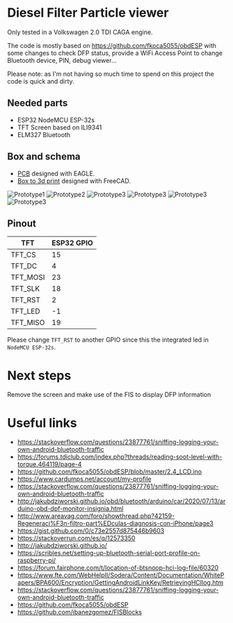 # Diesel Filter Particle viewer

Only tested in a Volkswagen 2.0 TDI CAGA engine.

The code is mostly based on https://github.com/fkoca5055/obdESP with some changes to check DFP status, provide a WiFi Access Point to change Bluetooth device, PIN, debug viewer...

Please note: as I'm not having so much time to spend on this project the code is quick and dirty.

## Needed parts

 - ESP32 NodeMCU ESP-32s
 - TFT Screen based on ILI9341
 - ELM327 Bluetooth

## Box and schema

 - [PCB](schema/dpf1) designed with EAGLE.
 - [Box to 3d print](schema/3dmodel) designed with FreeCAD.
 
 
![Prototype1](https://github.com/yangosoft/dpf/blob/master/doc/prototype1.jpg?raw=yes)
![Prototype2](https://github.com/yangosoft/dpf/blob/master/doc/prototype2.jpg?raw=yes)
![Prototype3](https://github.com/yangosoft/dpf/blob/master/doc/prototype3.jpg?raw=yes)
![Prototype3](https://github.com/yangosoft/dpf/blob/master/doc/pcb1.jpg?raw=yes)
![Prototype3](https://github.com/yangosoft/dpf/blob/master/doc/pcb2.jpg?raw=yes)
![Prototype3](https://github.com/yangosoft/dpf/blob/master/doc/pcb3.jpg?raw=yes)
 
 
## Pinout


|  TFT |   ESP32 GPIO |
|---|---|
| TFT_CS | 15 |
| TFT_DC | 4 |
| TFT_MOSI | 23 |
| TFT_SLK | 18 |
| TFT_RST | 2 |
| TFT_LED | -1 |
| TFT_MISO | 19 |

Please change `TFT_RST` to another GPIO since this the integrated led in `NodeMCU ESP-32s`.

# Next steps

Remove the screen and make use of the FIS to display DFP information

# Useful links

- https://stackoverflow.com/questions/23877761/sniffing-logging-your-own-android-bluetooth-traffic
- https://forums.tdiclub.com/index.php?threads/reading-soot-level-with-torque.464119/page-4
- https://github.com/fkoca5055/obdESP/blob/master/2.4_LCD.ino
- https://www.cardumps.net/account/my-profile
- https://stackoverflow.com/questions/23877761/sniffing-logging-your-own-android-bluetooth-traffic
- http://jakubdziworski.github.io/obd/bluetooth/arduino/car/2020/07/13/arduino-obd-dpf-monitor-insignia.html
- http://www.areavag.com/foro/showthread.php?42159-Regeneraci%F3n-filtro-part%EDculas-diagnosis-con-iPhone/page3
- https://gist.github.com/0/c73e2557d875446b9603
- https://stackoverrun.com/es/q/12573350
- http://jakubdziworski.github.io/
- https://scribles.net/setting-up-bluetooth-serial-port-profile-on-raspberry-pi/
- https://forum.fairphone.com/t/location-of-btsnoop-hci-log-file/60320
- https://www.fte.com/WebHelpII/Sodera/Content/Documentation/WhitePapers/BPA600/Encryption/GettingAndroidLinkKey/RetrievingHCIlog.htm
- https://stackoverflow.com/questions/23877761/sniffing-logging-your-own-android-bluetooth-traffic
- https://github.com/fkoca5055/obdESP
- https://github.com/ibanezgomez/FISBlocks
